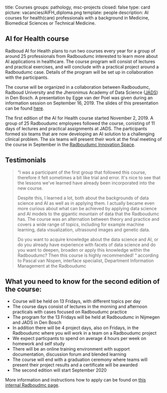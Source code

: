 title: Courses 
groups: pathology, msc-projects
closed: false
type: card
picture: vacancies/AIFH_diploma.png
template: people
description: AI courses for health(care) professionals with a background in Medicine, Biomedical Sciences or Technical Medicine. 

## AI for Health course
Radboud AI for Health plans to run two courses every year for a group of around 25 professionals from Radboudumc interested to learn more about AI applications in healthcare. The course program will consist of lectures and practical exercises, and will conclude with a practical project around a Radboudumc case. Details of the program will be set up in collaboration with the participants.

The course will be organized in a collaboration between Radboudumc, Radboud University and the Jheronimus Academy of Data Science ([JADS](https://www.jads.nl/)) in Den Bosch. A presentation by Egge van der Poel was given during an information session on September 16, 2019. The slides of this presentation can be found [here](https://drive.google.com/open?id=1nnYpNSdr10E3Zm7IiV78UFj239eIV4Yx). 

The first edition of the AI for Health course started November 2, 2019. A group of 25 Radboudumc employees followed the course, conisting of 11 days of lectures and practical assignments at JADS. The participants formed six teams that are now developing an AI solution to a challenging clinical problem. The six teams will present their work at the final meeting of the course in September in the [Radboudumc Innovation Space](https://www.radboudumc.nl/en/reshape/innovation-space).

## Testimonials
> “I was a participant of the first group that followed this course, therefore it felt sometimes a bit like trial and error. It's nice to see that the lessons we've learned have already been incorporated into the new course.
>
> Despite this, I learned a lot, both about the backgrounds of data science and AI as well as in applying them. I actually became even more curious about what can be achieved by applying data science and AI models to the gigantic mountain of data that the Radboudumc has.
The course was an alternation between theory and practice and covers a wide range of topics, including for example machine learning, data visualization, ultrasound images and genetic data.
>
> Do you want to acquire knowledge about the data science and AI, or do you already have experience with facets of data science and do you want to deepen, broaden or apply this knowledge within the Radboudumc? Then this course is highly recommended! “ according to Pascal van Nispen, interface specialist, Department Information Management at the Radboudumc


## What you need to know for the second edition of the course:
- Course will be held on 13 Fridays, with different topics per day
- The course days consist of lectures in the morning and afternoon practicals with cases focused on Radboudumc practice
- The program for the 13 Fridays will be held at Radboudumc in Nijmegen and JADS in Den Bosch
- In addition there will be 4 project days, also on Fridays, in the Radboudumc where you will work in a team on a Radboudumc project
- We expect particpants to spend on average 4 hours per week on homework and self study
- There will be an online training environment with support documentation, discussion forum and blended learning
- The course will end with a graduation ceremony where teams will present their project results and a certificate will be awarded
- The second edition will start September 2020

More information and instructions how to apply can be found on [this internal Radboudmc page](https://www.radboudumc.nl/en/intranet/information-for-researchers/how-can-we-help-you/projects/radboudaiforhealth/cursus-ai-voor-medewerkers). 


 <!-- We plan to have 7 obligatory session and 3 that can be selected from a larger list --> 
